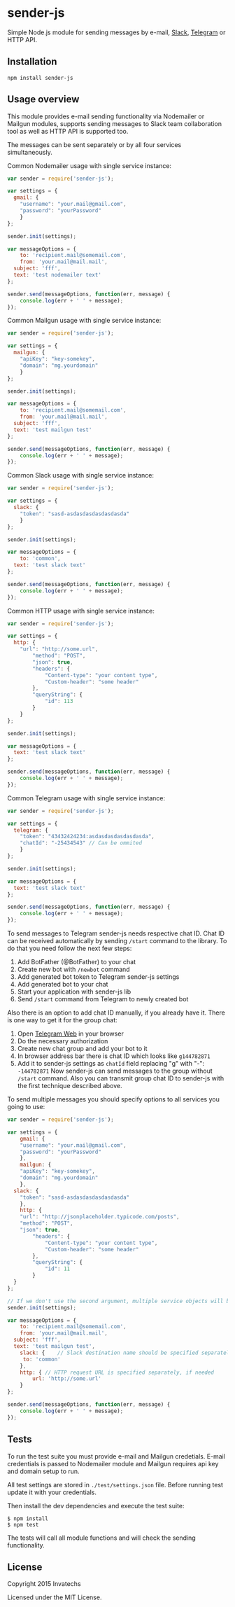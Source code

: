 # sender-js

Simple Node.js module for sending messages by e-mail, [Slack](https://slack.com/), [Telegram](https://telegram.org/) or HTTP API.

## Installation

`npm install sender-js`

## Usage overview

This module provides e-mail sending functionality via Nodemailer or Mailgun modules, supports sending messages to Slack team collaboration tool as well as HTTP API is supported too.

The messages can be sent separately or by all four services simultaneously.

Common Nodemailer usage with single service instance:
```js
var sender = require('sender-js');

var settings = {
  gmail: {
    "username": "your.mail@gmail.com",
    "password": "yourPassword"
	}
};

sender.init(settings);

var messageOptions = {
	to: 'recipient.mail@somemail.com',
	from: 'your.mail@mail.mail',
  subject: 'fff',
  text: 'test nodemailer text'
};

sender.send(messageOptions, function(err, message) {
	console.log(err + ' ' + message);
});
```

Common Mailgun usage with single service instance:
```js
var sender = require('sender-js');

var settings = {
  mailgun: {
    "apiKey": "key-somekey",
    "domain": "mg.yourdomain"
	}
};

sender.init(settings);

var messageOptions = {
	to: 'recipient.mail@somemail.com',
	from: 'your.mail@mail.mail',
  subject: 'fff',
  text: 'test mailgun test'
};

sender.send(messageOptions, function(err, message) {
	console.log(err + ' ' + message);
});
```

Common Slack usage with single service instance:
```js
var sender = require('sender-js');

var settings = {
  slack: {
    "token": "sasd-asdasdasdasdasdasda"
	}
};

sender.init(settings);

var messageOptions = {
	to: 'common',
  text: 'test slack text'
};

sender.send(messageOptions, function(err, message) {
	console.log(err + ' ' + message);
});
```

Common HTTP usage with single service instance:
```js
var sender = require('sender-js');

var settings = {
  http: {
    "url": "http://some.url",
		"method": "POST",
		"json": true,
		"headers": {
			"Content-type": "your content type",
			"Custom-header": "some header"
		},
		"queryString": {
			"id": 113
		}
	}
};

sender.init(settings);

var messageOptions = {
  text: 'test slack text'
};

sender.send(messageOptions, function(err, message) {
	console.log(err + ' ' + message);
});
```

Common Telegram usage with single service instance:
```js
var sender = require('sender-js');

var settings = {
  telegram: {
    "token": "43432424234:asdasdasdasdasdasda",
    "chatId": "-25434543" // Can be ommited
	}
};

sender.init(settings);

var messageOptions = {
  text: 'test slack text'
};

sender.send(messageOptions, function(err, message) {
	console.log(err + ' ' + message);
});
```
To send messages to Telegram sender-js needs respective chat ID. Chat ID can be received automatically by sending
`/start` command to the library. To do that you need follow the next few steps:
1. Add BotFather (@BotFather) to your chat
2. Create new bot with `/newbot` command
3. Add generated bot token to Telegram sender-js settings
4. Add generated bot to your chat
5. Start your application with sender-js lib
6. Send `/start` command from Telegram to newly created bot

Also there is an option to add chat ID manually, if you already have it. There is one way to get it for the group chat:
1. Open [Telegram Web](https://web.telegram.org/) in your browser
2. Do the necessary authorization
3. Create new chat group and add your bot to it
4. In browser address bar there is chat ID which looks like `g144782871`
5. Add it to sender-js settings as `chatId` field replacing "g" with "-": `-144782871`
Now sender-js can send messages to the group without `/start` command. Also you can transmit group chat ID to sender-js
with the first technique described above.


To send multiple messages you should specify options to all services you going to use:
```js
var sender = require('sender-js');

var settings = {
	gmail: {
    "username": "your.mail@gmail.com",
    "password": "yourPassword"
	},
	mailgun: {
    "apiKey": "key-somekey",
    "domain": "mg.yourdomain"
	},
  slack: {
    "token": "sasd-asdasdasdasdasdasda"
	},
	http: {
    "url": "http://jsonplaceholder.typicode.com/posts",
    "method": "POST",
    "json": true,
		"headers": {
			"Content-type": "your content type",
			"Custom-header": "some header"
		},
		"queryString": {
			"id": 11
		}
  }
};

// If we don't use the second argument, multiple service objects will be created
sender.init(settings);

var messageOptions = {
	to: 'recipient.mail@somemail.com',
	from: 'your.mail@mail.mail',
  subject: 'fff',
  text: 'test mailgun test',
	slack: {	// Slack destination name should be specified separately
	 to: 'common'
	},
	http: {	// HTTP request URL is specified separately, if needed
		url: 'http://some.url'
	}
};

sender.send(messageOptions, function(err, message) {
	console.log(err + ' ' + message);
});
```

## Tests

To run the test suite you must provide e-mail and Mailgun credetials. E-mail credentials is passed to Nodemailer module and Mailgun requires api key and domain setup to run.

All test settings are stored in `./test/settings.json` file. Before running test update it with your credentials.

Then install the dev dependencies and execute the test suite:

```
$ npm install
$ npm test
```

The tests will call all module functions and will check the sending functionality.

## License

Copyright 2015 Invatechs

Licensed under the MIT License.
